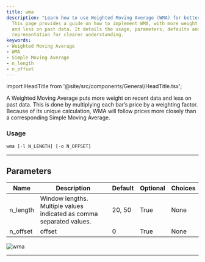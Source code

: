 ```yaml
---
title: wma
description: "Learn how to use Weighted Moving Average (WMA) for better data analysis."
  This page provides a guide on how to implement WMA, with more weight on recent data
  and less on past data. It details the usage, parameters, defaults and offers a visual
  representation for clearer understanding.
keywords:
- Weighted Moving Average
- WMA
- Simple Moving Average
- n_length
- n_offset
---
```


import HeadTitle from '@site/src/components/General/HeadTitle.tsx';

<HeadTitle title="etf/ta/wma - Reference | OpenBB Terminal Docs" />

A Weighted Moving Average puts more weight on recent data and less on past data. This is done by multiplying each bar’s price by a weighting factor. Because of its unique calculation, WMA will follow prices more closely than a corresponding Simple Moving Average.

### Usage

```python
wma [-l N_LENGTH] [-o N_OFFSET]
```

---

## Parameters

| Name | Description | Default | Optional | Choices |
| ---- | ----------- | ------- | -------- | ------- |
| n_length | Window lengths. Multiple values indicated as comma separated values. | 20, 50 | True | None |
| n_offset | offset | 0 | True | None |

![wma](https://user-images.githubusercontent.com/46355364/154312618-43430406-97c1-4740-87be-2414de9a1c06.png)

---
